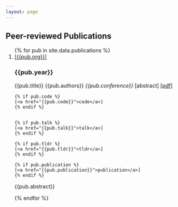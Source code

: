 ```yaml
---
layout: page
---
```

 <head>
 <link rel="stylesheet" href="/assets/css/main.css">
<script src="//code.jquery.com/jquery-1.12.4.min.js"></script>
<script src="https://madaan.github.io/assets/js/common.js"></script>
 </head>
 <article class="post-content publications clearfix">

<h2 id="publications">Peer-reviewed Publications</h2>
<ol class="bibliography">
{% for pub in site.data.publications %}
<li>
  <abbr><a href="{{pub.org-url}}" target="_blank">[{{pub.org}}]</a></abbr>
  <h3 class="year">{{pub.year}}</h3>
  <span class="title">{{pub.title}}</span>
  <span class="author">{{pub.authors}}</span>
  <span class="periodical"><em>{{pub.conference}}</em></span>
  <span class="links">
    [<a class="abstract hidden">abstract</a>]
    [<a href="{{pub.pdf}}">pdf</a>]

    {% if pub.code %}
    [<a href="{{pub.code}}">code</a>]
    {% endif %}
  

    {% if pub.talk %}
    [<a href="{{pub.talk}}">talk</a>]
    {% endif %}
  
    {% if pub.tldr %}
    [<a href="{{pub.tldr}}">tldr</a>]
    {% endif %}
  
    {% if pub.publication %}
    [<a href="{{pub.publication}}">publication</a>]
    {% endif %}
  </span>
  <span class="abstract hidden">
    <p>{{pub.abstract}}</p>
  </span>
 </li>
 {% endfor %}
 </ol>

<!-- <h2 id="publications">Patents</h2>
<ol class="bibliography">
{% for patent in site.data.patents %}
<li>
  <h3 class="year">{{patent.year}}</h3>
  <span class="title">{{patent.title}}</span>
  <span class="author">{{patent.number}}</span>
  <span class="author">{{patent.authors}}</span>
  <span class="periodical"><em>{{patent.org}}</em></span>
  <span class="links">
    [<a class="abstract hidden">abstract</a>]
    [<a href="{{patent.url}}">link</a>]
  </span>
  <span class="abstract hidden">
    <p>{{patent.abstract}}</p>
  </span>
 </li>
 {% endfor %}
 </ol> -->

</article>
